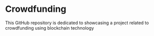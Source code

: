 # Crowdfunding
This GitHub repository is dedicated to showcasing a project related to crowdfunding using blockchain technology
